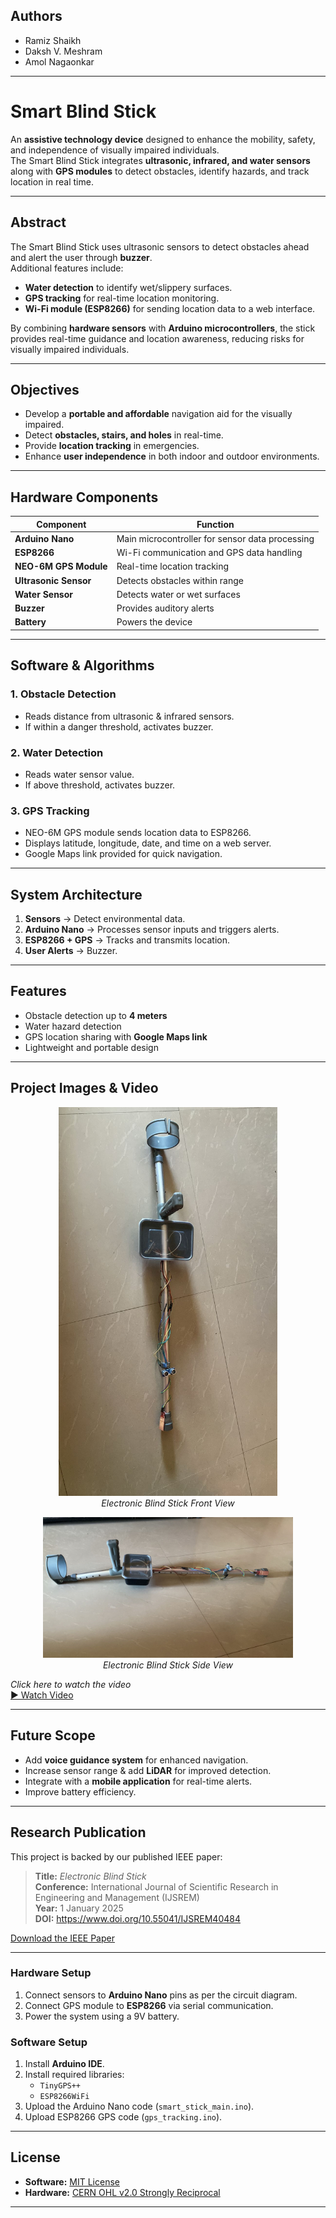 ## Authors

- Ramiz Shaikh
- Daksh V. Meshram
- Amol Nagaonkar

---

# Smart Blind Stick

An **assistive technology device** designed to enhance the mobility, safety, and independence of visually impaired individuals.  
The Smart Blind Stick integrates **ultrasonic, infrared, and water sensors** along with **GPS modules** to detect obstacles, identify hazards, and track location in real time.

---

## Abstract

The Smart Blind Stick uses ultrasonic sensors to detect obstacles ahead and alert the user through **buzzer**.  
Additional features include:
- **Water detection** to identify wet/slippery surfaces.
- **GPS tracking** for real-time location monitoring.
- **Wi-Fi module (ESP8266)** for sending location data to a web interface.

By combining **hardware sensors** with **Arduino microcontrollers**, the stick provides real-time guidance and location awareness, reducing risks for visually impaired individuals.

---

## Objectives

- Develop a **portable and affordable** navigation aid for the visually impaired.
- Detect **obstacles, stairs, and holes** in real-time.
- Provide **location tracking** in emergencies.
- Enhance **user independence** in both indoor and outdoor environments.

---

## Hardware Components

| Component          | Function |
|--------------------|----------|
| **Arduino Nano**   | Main microcontroller for sensor data processing |
| **ESP8266**        | Wi-Fi communication and GPS data handling |
| **NEO-6M GPS Module** | Real-time location tracking |
| **Ultrasonic Sensor** | Detects obstacles within range |
| **Water Sensor**      | Detects water or wet surfaces |
| **Buzzer**            | Provides auditory alerts |
| **Battery**           | Powers the device |

---

## Software & Algorithms

### 1. **Obstacle Detection**
- Reads distance from ultrasonic & infrared sensors.
- If within a danger threshold, activates buzzer.

### 2. **Water Detection**
- Reads water sensor value.
- If above threshold, activates buzzer.

### 3. **GPS Tracking**
- NEO-6M GPS module sends location data to ESP8266.
- Displays latitude, longitude, date, and time on a web server.
- Google Maps link provided for quick navigation.

---

## System Architecture

1. **Sensors** → Detect environmental data.
2. **Arduino Nano** → Processes sensor inputs and triggers alerts.
3. **ESP8266 + GPS** → Tracks and transmits location.
4. **User Alerts** → Buzzer.

---

## Features

- Obstacle detection up to **4 meters**  
- Water hazard detection  
- GPS location sharing with **Google Maps link** 
- Lightweight and portable design  

---

## Project Images & Video

<p align="center">
  <img src="./hardware/schematics/blind_stick_front_view.jpeg" alt="Blind Stick Front View" width="350"><br>
  <em>Electronic Blind Stick Front View</em>
</p>

<p align="center">
  <img src="./hardware/schematics/blind_stick_side_view.jpeg" alt="Blind Stick Side View" width="400"><br>
  <em>Electronic Blind Stick Side View</em>
</p>

<p align="left">
  <em>Click here to watch the video</em><br>
  <a href="https://youtube.com/shorts/C-1TFMKYI50?si=itNjzB3EHT1RQFeD">
    ▶ Watch Video
  </a>
</p>

---

## Future Scope

- Add **voice guidance system** for enhanced navigation.
- Increase sensor range & add **LiDAR** for improved detection.
- Integrate with a **mobile application** for real-time alerts.
- Improve battery efficiency.

---

## Research Publication

This project is backed by our published IEEE paper:  

> **Title:** *Electronic Blind Stick*  
> **Conference:** International Journal of Scientific Research in Engineering and Management (IJSREM)  
> **Year:** 1 January 2025  
> **DOI:** https://www.doi.org/10.55041/IJSREM40484

[Download the IEEE Paper](https://ijsrem.com/download/electronic-blind-stick/)

---

### **Hardware Setup**
1. Connect sensors to **Arduino Nano** pins as per the circuit diagram.
2. Connect GPS module to **ESP8266** via serial communication.
3. Power the system using a 9V battery.

### **Software Setup**
1. Install **Arduino IDE**.
2. Install required libraries:
   - `TinyGPS++`
   - `ESP8266WiFi`
3. Upload the Arduino Nano code (`smart_stick_main.ino`).
4. Upload ESP8266 GPS code (`gps_tracking.ino`).

---

## License

- **Software:** [MIT License](LICENSE)
- **Hardware:** [CERN OHL v2.0 Strongly Reciprocal](./HARDWARE-LICENCE)

---